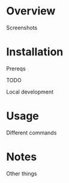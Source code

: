 # Overview

Screenshots

# Installation

Prereqs

TODO

Local development

# Usage

Different commands

# Notes

Other things